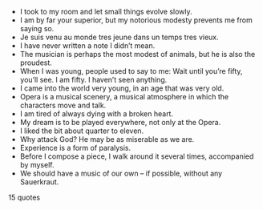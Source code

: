  - I took to my room and let small things evolve slowly.
 - I am by far your superior, but my notorious modesty prevents me from saying so.
 - Je suis venu au monde tres jeune dans un temps tres vieux.
 - I have never written a note I didn’t mean.
 - The musician is perhaps the most modest of animals, but he is also the proudest.
 - When I was young, people used to say to me: Wait until you’re fifty, you’ll see. I am fifty. I haven’t seen anything.
 - I came into the world very young, in an age that was very old.
 - Opera is a musical scenery, a musical atmosphere in which the characters move and talk.
 - I am tired of always dying with a broken heart.
 - My dream is to be played everywhere, not only at the Opera.
 - I liked the bit about quarter to eleven.
 - Why attack God? He may be as miserable as we are.
 - Experience is a form of paralysis.
 - Before I compose a piece, I walk around it several times, accompanied by myself.
 - We should have a music of our own – if possible, without any Sauerkraut.

15 quotes